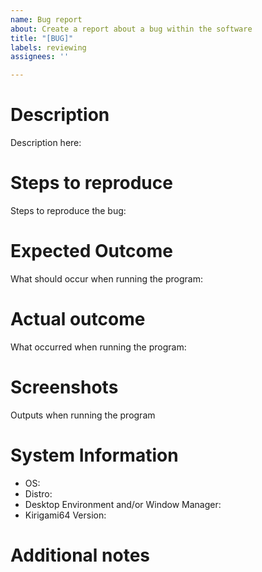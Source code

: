 ```yaml
---
name: Bug report
about: Create a report about a bug within the software
title: "[BUG]"
labels: reviewing
assignees: ''

---
```


# Description
Description here:

# Steps to reproduce
Steps to reproduce the bug:

# Expected Outcome
What should occur when running the program:

# Actual outcome
What occurred when running the program:

# Screenshots
Outputs when running the program

# System Information
 - OS:
 - Distro:
 - Desktop Environment and/or Window Manager:
 - Kirigami64 Version:

# Additional notes
